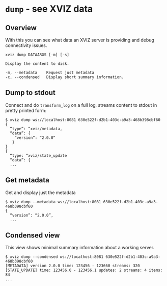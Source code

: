 # `dump` - see XVIZ data

## Overview

With this you can see what data an XVIZ server is providing and debug connectivity issues.

```
xviz dump DATAARGS [-m] [-s]

Display the content to disk.

-m, --metadata    Request just metadata
-c, --condensed   Display short summary information.
```

## Dump to stdout

Connect and do `transform_log` on a full log, streams content to stdout in pretty printed form:

```
$ xviz dump ws://localhost:8081 630e522f-d2b1-403c-a9a3-468b398cbf60
{
  “type”: “xviz/metadata,
  “data”: {
    “version”: “2.0.0”
   }
}
{
  “type: “xviz/state_update
  “data”: {
  ...
```

## Get metadata

Get and display just the metadata

```
$ xviz dump --metadata ws://localhost:8081 630e522f-d2b1-403c-a9a3-468b398cbf60
{
  “version”: “2.0.0”,
  ...
```

## Condensed view

This view shows minimal summary information about a working server.

```
$ xviz dump --condensed ws://localhost:8081 630e522f-d2b1-403c-a9a3-468b398cbf60
[METADATA] version 2.0.0 time: 123456 - 123660 streams: 320
[STATE_UPDATE] time: 123456.0 - 123456.1 updates: 2 streams: 4 items: 84
...
```
